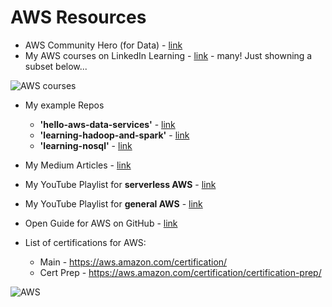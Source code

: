 # AWS Resources
- AWS Community Hero (for Data) - [link](https://aws.amazon.com/developer/community/heroes/lynn-langit/?did=dh_card&trk=dh_card)
- My AWS courses on LinkedIn Learning - [link](https://www.linkedin.com/learning/search?entityType=COURSE&keywords=aws%20langit) - many! Just showning a subset below...

![AWS courses](https://github.com/lynnlangit/learning-cloud/blob/master/AWS/aws-courses.png)

- My example Repos
    - **'hello-aws-data-services'** - [link](https://github.com/lynnlangit/Hello-AWS-Data-Services)
    - **'learning-hadoop-and-spark'** - [link](https://github.com/lynnlangit/learning-hadoop-and-spark)
    - **'learning-nosql'** - [link](https://github.com/lynnlangit/learning-nosql)
- My Medium Articles - [link](https://medium.com/search?q=aws%20langit)  
- My YouTube Playlist for **serverless AWS** - [link](https://www.youtube.com/playlist?list=PL4Q4HssKcxYsa2A2D2_Zln2tkL4v4-ymO)
- My YouTube Playlist for **general AWS** - [link](https://www.youtube.com/playlist?list=PL93B06369FAD34284)
- Open Guide for AWS on GitHub - [link](https://github.com/open-guides/og-aws)

- List of certifications for AWS:  
    - Main - https://aws.amazon.com/certification/
    - Cert Prep - https://aws.amazon.com/certification/certification-prep/

![AWS](https://github.com/lynnlangit/learning-cloud/blob/master/AWS/aws.png)
